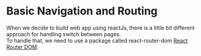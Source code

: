 # Basic Navigation and Routing

When we decide to build web app using reactJs, there is a little bit different approach for handling switch between pages.\
To handle that, we need to use a package called react-router-dom [React Router DOM](https://reactrouter.com/web/guides/quick-start).
